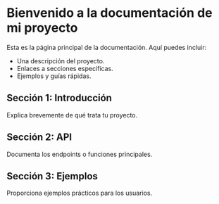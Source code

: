 # Bienvenido a la documentación de mi proyecto

Esta es la página principal de la documentación. Aquí puedes incluir:

- Una descripción del proyecto.
- Enlaces a secciones específicas.
- Ejemplos y guías rápidas.

## Sección 1: Introducción
Explica brevemente de qué trata tu proyecto.

## Sección 2: API
Documenta los endpoints o funciones principales.

## Sección 3: Ejemplos
Proporciona ejemplos prácticos para los usuarios.
